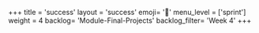 +++
title = 'success'
layout = 'success'
emoji= '📝'
menu_level = ['sprint']
weight = 4
backlog= 'Module-Final-Projects'
backlog_filter= 'Week 4'
+++


